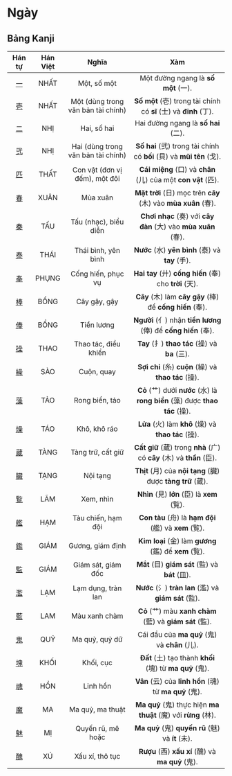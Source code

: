 <link href="styles.css" rel="stylesheet">

# Ngày

## Bảng Kanji

| Hán tự | Hán Việt | Nghĩa | Xàm |
| :---: | :---: | :---: | :---: |
| [<span class="stroke-order">一</span>](https://mazii.net/vi-VN/search/kanji/javi/%E4%B8%80) | NHẤT | Một, số một | Một đường ngang là **số một** (一). |
| [<span class="stroke-order">壱</span>](https://mazii.net/vi-VN/search/kanji/javi/%E5%A3%B1) | NHẤT | Một (dùng trong văn bản tài chính) | **Số một** (壱) trong tài chính có **sĩ** (士) và **đinh** (丁). |
| [<span class="stroke-order">二</span>](https://mazii.net/vi-VN/search/kanji/javi/%E4%BA%8C) | NHỊ | Hai, số hai | Hai đường ngang là **số hai** (二). |
| [<span class="stroke-order">弐</span>](https://mazii.net/vi-VN/search/kanji/javi/%E5%BC%90) | NHỊ | Hai (dùng trong văn bản tài chính) | **Số hai** (弐) trong tài chính có **bối** (貝) và **mũi tên** (戈). |
| [<span class="stroke-order">匹</span>](https://mazii.net/vi-VN/search/kanji/javi/%E5%8C%B9) | THẤT | Con vật (đơn vị đếm), một đôi | **Cái miệng** (口) và **chân** (儿) của một **con vật** (匹). |
| [<span class="stroke-order">春</span>](https://mazii.net/vi-VN/search/kanji/javi/%E6%98%A5) | XUÂN | Mùa xuân | **Mặt trời** (日) mọc trên **cây** (木) vào **mùa xuân** (春). |
| [<span class="stroke-order">奏</span>](https://mazii.net/vi-VN/search/kanji/javi/%E5%A5%8F) | TẤU | Tấu (nhạc), biểu diễn | **Chơi nhạc** (奏) với **cây đàn** (大) vào **mùa xuân** (春). |
| [<span class="stroke-order">泰</span>](https://mazii.net/vi-VN/search/kanji/javi/%E6%B3%B0) | THÁI | Thái bình, yên bình | **Nước** (水) **yên bình** (泰) và **tay** (手). |
| [<span class="stroke-order">奉</span>](https://mazii.net/vi-VN/search/kanji/javi/%E5%A5%89) | PHỤNG | Cống hiến, phục vụ | **Hai tay** (廾) **cống hiến** (奉) cho **trời** (天). |
| [<span class="stroke-order">棒</span>](https://mazii.net/vi-VN/search/kanji/javi/%E6%A3%92) | BỔNG | Cây gậy, gậy | **Cây** (木) làm **cây gậy** (棒) để **cống hiến** (奉). |
| [<span class="stroke-order">俸</span>](https://mazii.net/vi-VN/search/kanji/javi/%E4%BF%B8) | BỔNG | Tiền lương | **Người** (亻) nhận **tiền lương** (俸) để **cống hiến** (奉). |
| [<span class="stroke-order">操</span>](https://mazii.net/vi-VN/search/kanji/javi/%E6%93%8D) | THAO | Thao tác, điều khiển | **Tay** (扌) **thao tác** (操) và **ba** (三). |
| [<span class="stroke-order">繰</span>](https://mazii.net/vi-VN/search/kanji/javi/%E7%B9%B0) | SÀO | Cuộn, quay | **Sợi chỉ** (糸) **cuộn** (繰) và **thao tác** (操). |
| [<span class="stroke-order">藻</span>](https://mazii.net/vi-VN/search/kanji/javi/%E8%97%BB) | TẢO | Rong biển, tảo | **Cỏ** (艹) dưới **nước** (水) là **rong biển** (藻) được **thao tác** (操). |
| [<span class="stroke-order">燥</span>](https://mazii.net/vi-VN/search/kanji/javi/%E7%87%A5) | TÁO | Khô, khô ráo | **Lửa** (火) làm **khô** (燥) và **thao tác** (操). |
| [<span class="stroke-order">蔵</span>](https://mazii.net/vi-VN/search/kanji/javi/%E8%94%B5) | TÀNG | Tàng trữ, cất giữ | **Cất giữ** (蔵) trong **nhà** (广) có **cây** (木) và **thần** (臣). |
| [<span class="stroke-order">臓</span>](https://mazii.net/vi-VN/search/kanji/javi/%E8%87%93) | TẠNG | Nội tạng | **Thịt** (月) của **nội tạng** (臓) được **tàng trữ** (蔵). |
| [<span class="stroke-order">覧</span>](https://mazii.net/vi-VN/search/kanji/javi/%E8%A6%A7) | LÃM | Xem, nhìn | **Nhìn** (見) **lớn** (臣) là **xem** (覧). |
| [<span class="stroke-order">艦</span>](https://mazii.net/vi-VN/search/kanji/javi/%E8%89%A6) | HẠM | Tàu chiến, hạm đội | **Con tàu** (舟) là **hạm đội** (艦) và **xem** (覧). |
| [<span class="stroke-order">鑑</span>](https://mazii.net/vi-VN/search/kanji/javi/%E9%91%91) | GIÁM | Gương, giám định | **Kim loại** (金) làm **gương** (鑑) để **xem** (覧). |
| [<span class="stroke-order">監</span>](https://mazii.net/vi-VN/search/kanji/javi/%E7%9B%A3) | GIÁM | Giám sát, giám đốc | **Mắt** (目) **giám sát** (監) và **bát** (皿). |
| [<span class="stroke-order">濫</span>](https://mazii.net/vi-VN/search/kanji/javi/%E6%BF%AB) | LẠM | Lạm dụng, tràn lan | **Nước** (氵) **tràn lan** (濫) và **giám sát** (監). |
| [<span class="stroke-order">藍</span>](https://mazii.net/vi-VN/search/kanji/javi/%E8%97%8D) | LAM | Màu xanh chàm | **Cỏ** (艹) màu **xanh chàm** (藍) và **giám sát** (監). |
| [<span class="stroke-order">鬼</span>](https://mazii.net/vi-VN/search/kanji/javi/%E9%AC%BC) | QUỶ | Ma quỷ, quỷ dữ | Cái đầu của **ma quỷ** (鬼) và **chân** (儿). |
| [<span class="stroke-order">塊</span>](https://mazii.net/vi-VN/search/kanji/javi/%E5%A1%8A) | KHỐI | Khối, cục | **Đất** (土) tạo thành **khối** (塊) từ **ma quỷ** (鬼). |
| [<span class="stroke-order">魂</span>](https://mazii.net/vi-VN/search/kanji/javi/%E9%AD%82) | HỒN | Linh hồn | **Vân** (云) của **linh hồn** (魂) từ **ma quỷ** (鬼). |
| [<span class="stroke-order">魔</span>](https://mazii.net/vi-VN/search/kanji/javi/%E9%AD%94) | MA | Ma quỷ, ma thuật | **Ma quỷ** (鬼) thực hiện **ma thuật** (魔) với **rừng** (林). |
| [<span class="stroke-order">魅</span>](https://mazii.net/vi-VN/search/kanji/javi/%E9%AD%85) | MỊ | Quyến rũ, mê hoặc | **Ma quỷ** (鬼) **quyến rũ** (魅) và **ít** (未). |
| [<span class="stroke-order">醜</span>](https://mazii.net/vi-VN/search/kanji/javi/%E9%86%9C) | XÚ | Xấu xí, thô tục | **Rượu** (酉) **xấu xí** (醜) và **ma quỷ** (鬼). |

